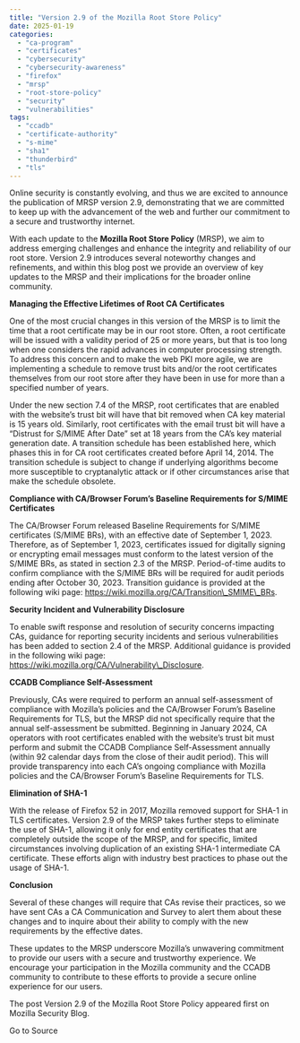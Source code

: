 ```yaml
---
title: "Version 2.9 of the Mozilla Root Store Policy"
date: 2025-01-19
categories: 
  - "ca-program"
  - "certificates"
  - "cybersecurity"
  - "cybersecurity-awareness"
  - "firefox"
  - "mrsp"
  - "root-store-policy"
  - "security"
  - "vulnerabilities"
tags: 
  - "ccadb"
  - "certificate-authority"
  - "s-mime"
  - "sha1"
  - "thunderbird"
  - "tls"
---
```


Online security is constantly evolving, and thus we are excited to announce the publication of MRSP version 2.9, demonstrating that we are committed to keep up with the advancement of the web and further our commitment to a secure and trustworthy internet.

With each update to the **Mozilla Root Store Policy** (MRSP), we aim to address emerging challenges and enhance the integrity and reliability of our root store. Version 2.9 introduces several noteworthy changes and refinements, and within this blog post we provide an overview of key updates to the MRSP and their implications for the broader online community.

**Managing the Effective Lifetimes of Root CA Certificates**

One of the most crucial changes in this version of the MRSP is to limit the time that a root certificate may be in our root store. Often, a root certificate will be issued with a validity period of 25 or more years, but that is too long when one considers the rapid advances in computer processing strength. To address this concern and to make the web PKI more agile, we are implementing a schedule to remove trust bits and/or the root certificates themselves from our root store after they have been in use for more than a specified number of years.

Under the new section 7.4 of the MRSP, root certificates that are enabled with the website’s trust bit will have that bit removed when CA key material is 15 years old. Similarly, root certificates with the email trust bit will have a “Distrust for S/MIME After Date” set at 18 years from the CA’s key material generation date. A transition schedule has been established here, which phases this in for CA root certificates created before April 14, 2014. The transition schedule is subject to change if underlying algorithms become more susceptible to cryptanalytic attack or if other circumstances arise that make the schedule obsolete.

**Compliance with CA/Browser Forum’s Baseline Requirements for S/MIME Certificates**

The CA/Browser Forum released Baseline Requirements for S/MIME certificates (S/MIME BRs), with an effective date of September 1, 2023. Therefore, as of September 1, 2023, certificates issued for digitally signing or encrypting email messages must conform to the latest version of the S/MIME BRs, as stated in section 2.3 of the MRSP. Period-of-time audits to confirm compliance with the S/MIME BRs will be required for audit periods ending after October 30, 2023. Transition guidance is provided at the following wiki page: https://wiki.mozilla.org/CA/Transition\_SMIME\_BRs.

**Security Incident and Vulnerability Disclosure**

To enable swift response and resolution of security concerns impacting CAs, guidance for reporting security incidents and serious vulnerabilities has been added to section 2.4 of the MRSP. Additional guidance is provided in the following wiki page: https://wiki.mozilla.org/CA/Vulnerability\_Disclosure.

**CCADB Compliance Self-Assessment**

Previously, CAs were required to perform an annual self-assessment of compliance with Mozilla’s policies and the CA/Browser Forum’s Baseline Requirements for TLS, but the MRSP did not specifically require that the annual self-assessment be submitted. Beginning in January 2024, CA operators with root certificates enabled with the website’s trust bit must perform and submit the CCADB Compliance Self-Assessment annually (within 92 calendar days from the close of their audit period). This will provide transparency into each CA’s ongoing compliance with Mozilla policies and the CA/Browser Forum’s Baseline Requirements for TLS.

**Elimination of SHA-1**

With the release of Firefox 52 in 2017, Mozilla removed support for SHA-1 in TLS certificates. Version 2.9 of the MRSP takes further steps to eliminate the use of SHA-1, allowing it only for end entity certificates that are completely outside the scope of the MRSP, and for specific, limited circumstances involving duplication of an existing SHA-1 intermediate CA certificate. These efforts align with industry best practices to phase out the usage of SHA-1.

**Conclusion**

Several of these changes will require that CAs revise their practices, so we have sent CAs a CA Communication and Survey to alert them about these changes and to inquire about their ability to comply with the new requirements by the effective dates.

These updates to the MRSP underscore Mozilla’s unwavering commitment to provide our users with a secure and trustworthy experience. We encourage your participation in the Mozilla community and the CCADB community to contribute to these efforts to provide a secure online experience for our users.

The post Version 2.9 of the Mozilla Root Store Policy appeared first on Mozilla Security Blog.

Go to Source
